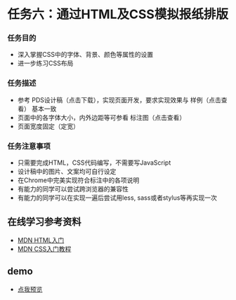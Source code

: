 任务六：通过HTML及CSS模拟报纸排版
===================================

### 任务目的

- 深入掌握CSS中的字体、背景、颜色等属性的设置
- 进一步练习CSS布局

### 任务描述

- 参考 PDS设计稿（点击下载），实现页面开发，要求实现效果与 样例（点击查看） 基本一致
- 页面中的各字体大小，内外边距等可参看 标注图（点击查看）
- 页面宽度固定（定宽）

### 任务注意事项

- 只需要完成HTML，CSS代码编写，不需要写JavaScript
- 设计稿中的图片、文案均可自行设定
- 在Chrome中完美实现符合标注中的各项说明
- 有能力的同学可以尝试跨浏览器的兼容性
- 有能力的同学可以在实现一遍后尝试用less, sass或者stylus等再实现一次

## 在线学习参考资料

- [MDN HTML入门](https://developer.mozilla.org/zh-CN/docs/Web/Guide/HTML/Introduction)
- [MDN CSS入门教程](https://developer.mozilla.org/zh-CN/docs/Web/Guide/CSS/Getting_started)


## demo

- [点我预览](https://jecyu.github.io/ife-baidu-2017/xiaowei-college/task-06/index.html)

